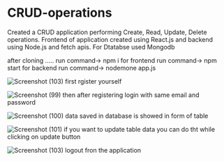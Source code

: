 # CRUD-operations
Created a CRUD application performing Create, Read, Update, Delete operations. Frontend of application created using React.js and backend using Node.js and fetch apis. For Dtatabse used Mongodb

after cloning .....
run command-> npm i
for frontend run command-> npm start
for backend run command-> nodemone app.js

![Screenshot (103)](https://user-images.githubusercontent.com/104638878/198821778-66b50b2a-ba83-454a-892b-035db1e41ac8.png)
first rgister yourself


![Screenshot (99)](https://user-images.githubusercontent.com/104638878/198821507-fe896c8f-aed5-4c5b-aacc-386901e64056.png)
then after registering login with same email and password


![Screenshot (100)](https://user-images.githubusercontent.com/104638878/198821799-bff8b0ed-81b7-4cb5-a198-a9284685bf1c.png)
data saved in database is showed in form of table


![Screenshot (101)](https://user-images.githubusercontent.com/104638878/198821814-3866d7b2-c134-41d2-b6a0-2951e4b0adbc.png)
if you want to update table data you can do tht while clicking on update button


![Screenshot (103)](https://user-images.githubusercontent.com/104638878/198821948-7cfb330e-5422-46cf-b7ea-9f9e44c0be59.png)
logout fron the application
